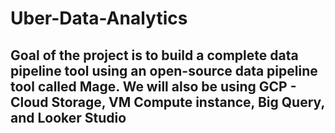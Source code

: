 # Uber-Data-Analytics

## Goal of the project is to build a complete data pipeline tool using an open-source data pipeline tool called Mage. We will also be using GCP - Cloud Storage, VM Compute instance, Big Query, and Looker Studio
